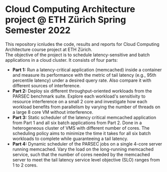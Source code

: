 # Cloud Computing Architecture project @ ETH Zürich Spring Semester 2022  
This repository icnludes the code, results and reports for Cloud Computing Architecture course project at ETH Zürich. \
The objective of the project is to schedule latency-sensitive and batch applications in a cloud cluster. It consists of four parts: 
 * **Part 1:** Run a latency-critical application (memcached) inside a container and measure its performance with the metric of tail latency (e.g., 95th percentile latency)
under a desired query rate. Also compare it with different sources of interference. 
* **Part 2:** Deploy six different throughput-oriented workloads from the PARSEC benchmark suite. Explore each workload's sensitivity to resource interference on a small 2 core
and investigate how each workload benefits from parallelism by varying the number of threads on a large 8 core VM without interference. 
* **Part 3:** Static scheduler of the latency critical memcached application from Part 1 and all six batch applications from Part 2. Done in a heterogeneous cluster of VMS with
different number of cores. The scheduling policy aims to minimize the time it takes for all six batch workloads to complete while guaranteeing a tail latency.
* **Part 4:** Dynamic scheduler of the PARSEC jobs on a single 4-core server running memcached. Vary the load on the long-running memcached service, such that the number of cores
needed by the memcached server to meet the tail latency service level objective (SLO) ranges from 1 to 2 cores.
